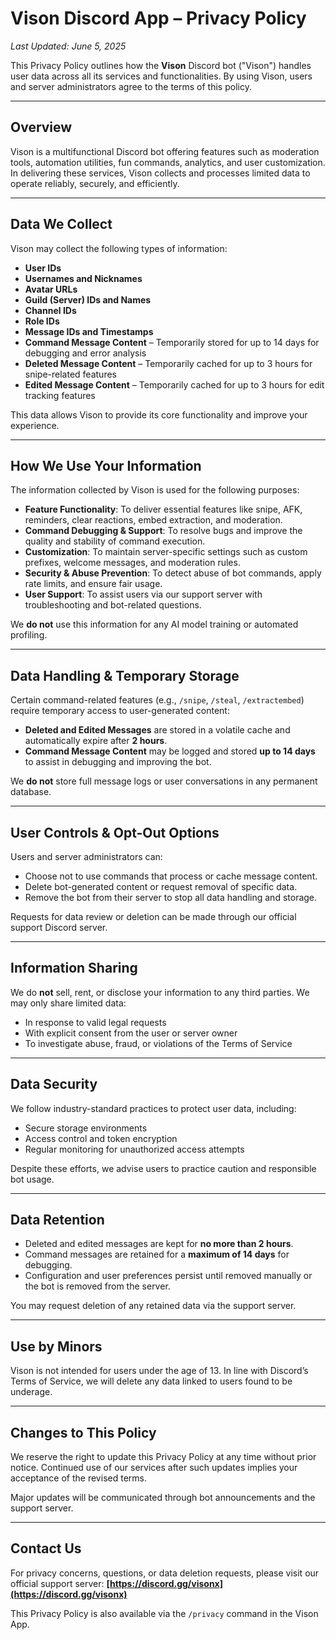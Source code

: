 # Vison Discord App – Privacy Policy

*Last Updated: June 5, 2025*

This Privacy Policy outlines how the **Vison** Discord bot ("Vison") handles user data across all its services and functionalities. By using Vison, users and server administrators agree to the terms of this policy.

---

## Overview

Vison is a multifunctional Discord bot offering features such as moderation tools, automation utilities, fun commands, analytics, and user customization. In delivering these services, Vison collects and processes limited data to operate reliably, securely, and efficiently.

---

## Data We Collect

Vison may collect the following types of information:

* **User IDs**
* **Usernames and Nicknames**
* **Avatar URLs**
* **Guild (Server) IDs and Names**
* **Channel IDs**
* **Role IDs**
* **Message IDs and Timestamps**
* **Command Message Content** – Temporarily stored for up to 14 days for debugging and error analysis
* **Deleted Message Content** – Temporarily cached for up to 3 hours for snipe-related features
* **Edited Message Content** – Temporarily cached for up to 3 hours for edit tracking features

This data allows Vison to provide its core functionality and improve your experience.

---

## How We Use Your Information

The information collected by Vison is used for the following purposes:

* **Feature Functionality**: To deliver essential features like snipe, AFK, reminders, clear reactions, embed extraction, and moderation.
* **Command Debugging & Support**: To resolve bugs and improve the quality and stability of command execution.
* **Customization**: To maintain server-specific settings such as custom prefixes, welcome messages, and moderation rules.
* **Security & Abuse Prevention**: To detect abuse of bot commands, apply rate limits, and ensure fair usage.
* **User Support**: To assist users via our support server with troubleshooting and bot-related questions.

We **do not** use this information for any AI model training or automated profiling.

---

## Data Handling & Temporary Storage

Certain command-related features (e.g., `/snipe`, `/steal`, `/extractembed`) require temporary access to user-generated content:

* **Deleted and Edited Messages** are stored in a volatile cache and automatically expire after **2 hours**.
* **Command Message Content** may be logged and stored **up to 14 days** to assist in debugging and improving the bot.

We **do not** store full message logs or user conversations in any permanent database.

---

## User Controls & Opt-Out Options

Users and server administrators can:

* Choose not to use commands that process or cache message content.
* Delete bot-generated content or request removal of specific data.
* Remove the bot from their server to stop all data handling and storage.

Requests for data review or deletion can be made through our official support Discord server.

---

## Information Sharing

We do **not** sell, rent, or disclose your information to any third parties. We may only share limited data:

* In response to valid legal requests
* With explicit consent from the user or server owner
* To investigate abuse, fraud, or violations of the Terms of Service

---

## Data Security

We follow industry-standard practices to protect user data, including:

* Secure storage environments
* Access control and token encryption
* Regular monitoring for unauthorized access attempts

Despite these efforts, we advise users to practice caution and responsible bot usage.

---

## Data Retention

* Deleted and edited messages are kept for **no more than 2 hours**.
* Command messages are retained for a **maximum of 14 days** for debugging.
* Configuration and user preferences persist until removed manually or the bot is removed from the server.

You may request deletion of any retained data via the support server.

---

## Use by Minors

Vison is not intended for users under the age of 13. In line with Discord’s Terms of Service, we will delete any data linked to users found to be underage.

---

## Changes to This Policy

We reserve the right to update this Privacy Policy at any time without prior notice. Continued use of our services after such updates implies your acceptance of the revised terms.

Major updates will be communicated through bot announcements and the support server.

---

## Contact Us

For privacy concerns, questions, or data deletion requests, please visit our official support server:
**[https://discord.gg/visonx](https://discord.gg/visonx)**

This Privacy Policy is also available via the `/privacy` command in the Vison App.
